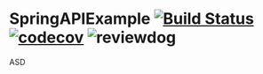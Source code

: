 # SpringAPIExample [![Build Status](https://travis-ci.org/tompais/SpringAPIExample.svg?branch=develop)](https://travis-ci.org/tompais/SpringAPIExample) [![codecov](https://codecov.io/gh/tompais/SpringAPIExample/branch/develop/graph/badge.svg)](https://codecov.io/gh/tompais/SpringAPIExample) ![reviewdog](https://github.com/tompais/SpringAPIExample/workflows/reviewdog/badge.svg)

ASD
